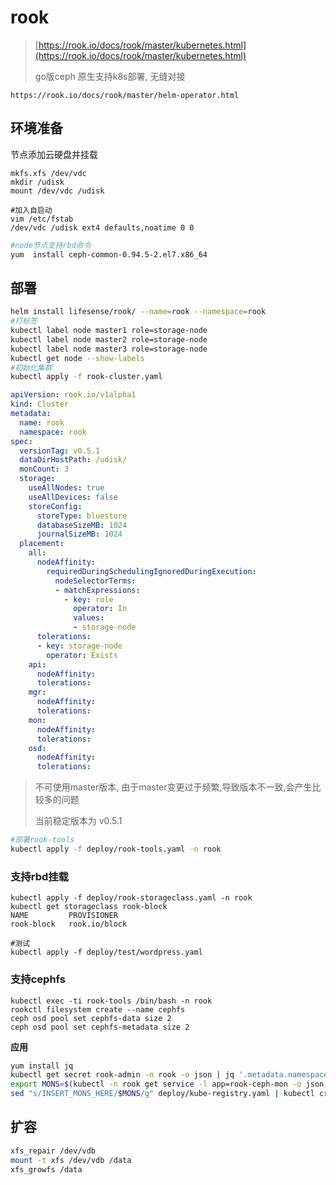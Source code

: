 # rook

> [https://rook.io/docs/rook/master/kubernetes.html](https://rook.io/docs/rook/master/kubernetes.html)
>
> go版ceph 原生支持k8s部署, 无缝对接

```
https://rook.io/docs/rook/master/helm-operator.html
```

## 环境准备

节点添加云硬盘并挂载

```
mkfs.xfs /dev/vdc
mkdir /udisk
mount /dev/vdc /udisk
```

```
#加入自启动
vim /etc/fstab
/dev/vdc /udisk ext4 defaults,noatime 0 0
```

```bash
#node节点支持rbd命令
yum  install ceph-common-0.94.5-2.el7.x86_64
```

## 部署

```bash
helm install lifesense/rook/ --name=rook --namespace=rook
#打标签
kubectl label node master1 role=storage-node
kubectl label node master2 role=storage-node
kubectl label node master3 role=storage-node
kubectl get node --show-labels
#初始化集群
kubectl apply -f rook-cluster.yaml
```

```yaml
apiVersion: rook.io/v1alpha1
kind: Cluster
metadata:
  name: rook
  namespace: rook
spec:
  versionTag: v0.5.1
  dataDirHostPath: /udisk/
  monCount: 3
  storage:
    useAllNodes: true
    useAllDevices: false
    storeConfig:
      storeType: bluestore
      databaseSizeMB: 1024
      journalSizeMB: 1024
  placement:
    all:
      nodeAffinity:
        requiredDuringSchedulingIgnoredDuringExecution:
          nodeSelectorTerms:
          - matchExpressions:
            - key: role
              operator: In
              values:
              - storage-node
      tolerations:
      - key: storage-node
        operator: Exists
    api:
      nodeAffinity:
      tolerations:
    mgr:
      nodeAffinity:
      tolerations:
    mon:
      nodeAffinity:
      tolerations:
    osd:
      nodeAffinity:
      tolerations:
```

> 不可使用master版本, 由于master变更过于频繁,导致版本不一致,会产生比较多的问题
>
> 当前稳定版本为 v0.5.1

```bash
#部署rook-tools
kubectl apply -f deploy/rook-tools.yaml -n rook
```

### 支持rbd挂载

```
kubectl apply -f deploy/rook-storageclass.yaml -n rook
kubectl get storageclass rook-block 
NAME         PROVISIONER
rook-block   rook.io/block

#测试
kubectl apply -f deploy/test/wordpress.yaml
```

### 支持cephfs

```
kubectl exec -ti rook-tools /bin/bash -n rook
rookctl filesystem create --name cephfs
ceph osd pool set cephfs-data size 2
ceph osd pool set cephfs-metadata size 2
```

**应用**

```bash
yum install jq
kubectl get secret rook-admin -n rook -o json | jq '.metadata.namespace = "default"' | kubectl apply -f -
export MONS=$(kubectl -n rook get service -l app=rook-ceph-mon -o json|jq ".items[].spec.clusterIP"|tr -d "\""|sed -e 's/$/:6790/'|paste -s -d, -)
sed "s/INSERT_MONS_HERE/$MONS/g" deploy/kube-registry.yaml | kubectl create -f -
```

## 扩容

```bash
xfs_repair /dev/vdb
mount -t xfs /dev/vdb /data
xfs_growfs /data
```



